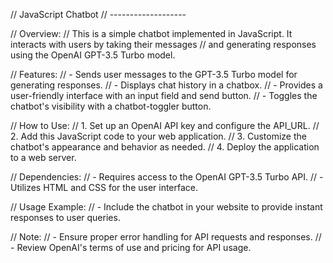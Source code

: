 // JavaScript Chatbot
// -------------------

// Overview:
// This is a simple chatbot implemented in JavaScript. It interacts with users by taking their messages
// and generating responses using the OpenAI GPT-3.5 Turbo model.

// Features:
// - Sends user messages to the GPT-3.5 Turbo model for generating responses.
// - Displays chat history in a chatbox.
// - Provides a user-friendly interface with an input field and send button.
// - Toggles the chatbot's visibility with a chatbot-toggler button.

// How to Use:
// 1. Set up an OpenAI API key and configure the API_URL.
// 2. Add this JavaScript code to your web application.
// 3. Customize the chatbot's appearance and behavior as needed.
// 4. Deploy the application to a web server.

// Dependencies:
// - Requires access to the OpenAI GPT-3.5 Turbo API.
// - Utilizes HTML and CSS for the user interface.

// Usage Example:
// - Include the chatbot in your website to provide instant responses to user queries.

// Note:
// - Ensure proper error handling for API requests and responses.
// - Review OpenAI's terms of use and pricing for API usage.
